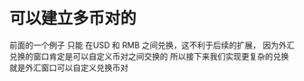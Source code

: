 # 可以建立多币对的
前面的一个例子 只能 在USD 和 RMB 之间兑换，这不利于后续的扩展，
因为外汇兑换的窗口肯定是可以自定义币对之间交换的
所以接下来我们实现更复杂的兑换
就是外汇窗口可以自定义兑换币对